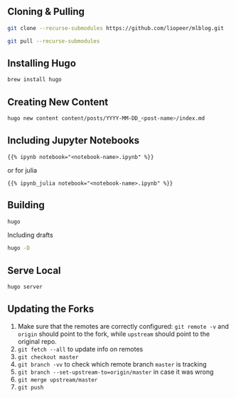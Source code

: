 ## Cloning & Pulling
```bash
git clone --recurse-submodules https://github.com/liopeer/mlblog.git
```
```bash
git pull --recurse-submodules
```

## Installing Hugo
```bash
brew install hugo
```

## Creating New Content
```bash
hugo new content content/posts/YYYY-MM-DD_<post-name>/index.md
```

## Including Jupyter Notebooks
```hugo
{{% ipynb notebook="<notebook-name>.ipynb" %}}
```
or for julia
```hugo
{{% ipynb_julia notebook="<notebook-name>.ipynb" %}}
```

## Building
```bash
hugo
```
Including drafts
```bash
hugo -D
```

## Serve Local
```bash
hugo server
```

## Updating the Forks
1. Make sure that the remotes are correctly configured: `git remote -v` and `origin` should point to the fork, while `upstream` should point to the original repo.
2. `git fetch --all` to update info on remotes
3. `git checkout master`
4. `git branch -vv` to check which remote branch `master` is tracking
5. `git branch --set-upstream-to=origin/master` in case it was wrong
6. `git merge upstream/master`
7. `git push`